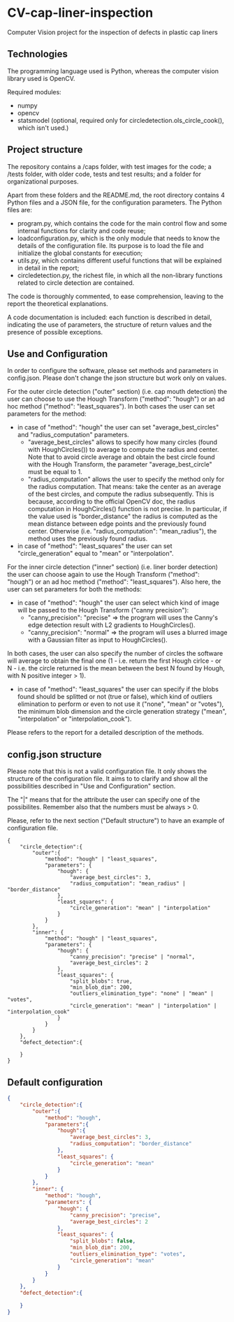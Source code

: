 # CV-cap-liner-inspection
Computer Vision project for the inspection of defects in plastic cap liners

## Technologies
The programming language used is Python, whereas the computer vision library used is OpenCV.

Required modules:
* numpy
* opencv
* statsmodel (optional, required only for circledetection.ols_circle_cook(), which isn't used.)

## Project structure
The repository contains a /caps folder, with test images for the code; a /tests folder, with older code, tests and test results; and a folder for organizational purposes.

Apart from these folders and the README.md, the root directory contains 4 Python files and a JSON file, for the configuration parameters. The Python files are:

* program.py, which contains the code for the main control flow and some internal functions for clarity and code reuse;
* loadconfiguration.py, which is the only module that needs to know the details of the configuration file. Its purpose is to load the file and initialize the global constants for execution;
* utils.py, which contains different useful functions that will be explained in detail in the report;
* circledetection.py, the richest file, in which all the non-library functions related to circle detection are contained.

The code is thoroughly commented, to ease comprehension, leaving to the report the theoretical explanations.

A code documentation is included: each function is described in detail, indicating the use of parameters, the structure of return values and the presence of possible exceptions.

## Use and Configuration
In order to configure the software, please set methods and parameters in config.json. Please don't change the json structure but work only on values.

For the outer circle detection ("outer" section) (i.e. cap mouth detection) the user can choose to use the Hough Transform ("method": "hough") or an ad hoc method ("method": "least_squares").
In both cases the user can set parameters for the method:

* in case of "method": "hough" the user can set "average_best_circles" and "radius_computation" parameters.
    * "average_best_circles" allows to specify how many circles (found with HoughCircles()) to average to compute the radius and center. Note that to avoid circle average and obtain the best circle found with the Hough Transform, the parameter "average_best_circle" must be equal to 1.
	* "radius_computation" allows the user to specify the method only for the radius computation. That means: take the center as an average of the best circles, and compute the radius subsequently. This is because, according to the official OpenCV doc, the radius computation in HoughCircles() function is not precise. In particular, if the value used is "border_distance" the radius is computed as the mean distance between edge points and the previously found center. Otherwise (i.e. "radius_computation": "mean_radius"), the method uses the previously found radius.
* in case of "method": "least_squares" the user can set "circle_generation" equal to "mean" or "interpolation".

For the inner circle detection ("inner" section) (i.e. liner border detection) the user can choose again to use the Hough Transform ("method": "hough") or an ad hoc method ("method": "least_squares").
Also here, the user can set parameters for both the methods:
* in case of "method": "hough" the user can select which kind of image will be passed to the Hough Transform ("canny precision"): 
    * "canny_precision": "precise" => the program will uses the Canny's edge detection result with L2 gradients to HoughCircles().
	* "canny_precision": "normal" => the program will uses a blurred image with a Gaussian filter as input to HoughCircles().

In both cases, the user can also specify the number of circles the software will average to obtain the final one (1 - i.e. return the first Hough cirlce - or N - i.e. the circle returned is the mean between the best N found by Hough, with N positive integer > 1).
* in case of "method": "least_squares" the user can specify if the blobs found should be splitted or not (true or false), which kind of outliers elimination to perform or even to not use it ("none", "mean" or "votes"), the minimum blob dimension and the circle generation strategy ("mean", "interpolation" or "interpolation_cook").

Please refers to the report for a detailed description of the methods.

## config.json structure

Please note that this is not a valid configuration file. It only shows the structure of the configuration file. It aims to to clarify and show all the possibilities described in "Use and Configuration" section.

The "|" means that for the attribute the user can specify one of the possibilites. Remember also that the numbers must be always > 0. 

Please, refer to the next section ("Default structure") to have an example of configuration file. 

```
{
    "circle_detection":{
        "outer":{
            "method": "hough" | "least_squares",
            "parameters": {
                "hough": {
                    "average_best_circles": 3,
                    "radius_computation": "mean_radius" | "border_distance"
                },
                "least_squares": {
                    "circle_generation": "mean" | "interpolation"
                }
            }
        },
        "inner": {
            "method": "hough" | "least_squares",
            "parameters": {
                "hough": {
                    "canny_precision": "precise" | "normal",
                    "average_best_circles": 2
                },
                "least_squares": {
                    "split_blobs": true,
                    "min_blob_dim": 200,
                    "outliers_elimination_type": "none" | "mean" | "votes",
                    "circle_generation": "mean" | "interpolation" | "interpolation_cook"
                }
            }
        }
    },
    "defect_detection":{

    }
}
```

## Default configuration

```json
{
    "circle_detection":{
        "outer":{
            "method": "hough",
            "parameters":{
                "hough":{
                    "average_best_circles": 3,
                    "radius_computation": "border_distance"
                },
                "least_squares": {
                    "circle_generation": "mean"
                }
            }
        },
        "inner": {
            "method": "hough",
            "parameters": {
                "hough": {
                    "canny_precision": "precise",
                    "average_best_circles": 2
                },
                "least_squares": {
                    "split_blobs": false,
                    "min_blob_dim": 200,
                    "outliers_elimination_type": "votes",
                    "circle_generation": "mean"
                }
            }
        }
    },
    "defect_detection":{

    }
}
```